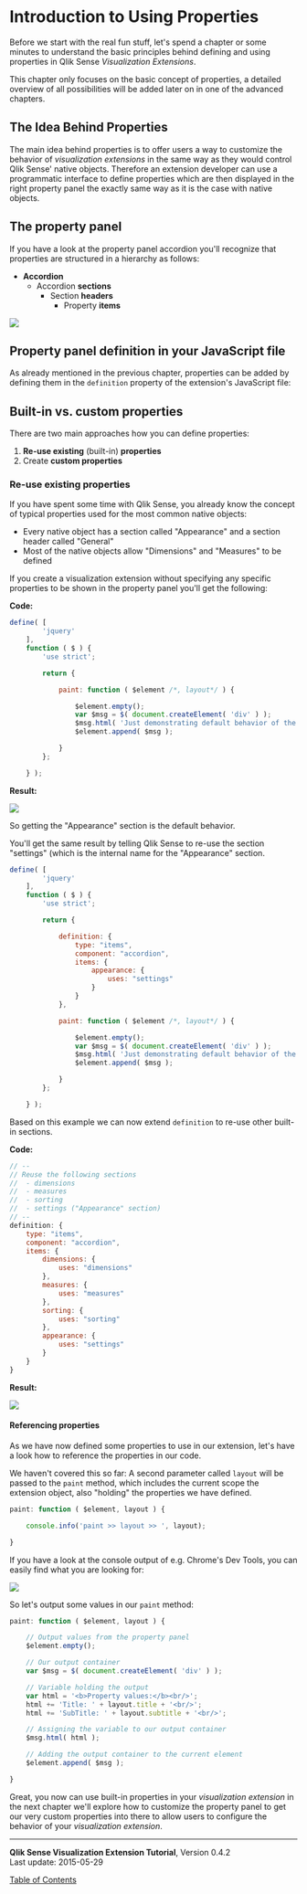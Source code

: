 # Introduction to Using Properties



Before we start with the real fun stuff, let's spend a chapter or some minutes to understand the basic principles behind defining and using properties in Qlik Sense _Visualization Extensions_.

This chapter only focuses on the basic concept of properties, a detailed overview of all possibilities will be added later on in one of the advanced chapters.

## The Idea Behind Properties
The main idea behind properties is to offer users a way to customize the behavior of _visualization extensions_ in the same way as they would control Qlik Sense' native objects. Therefore an extension developer can use a programmatic interface to define properties which are then displayed in the right property panel the exactly same way as it is the case with native objects.

## The property panel

If you have a look at the property panel accordion you'll recognize that properties are structured in a hierarchy as follows:

* **Accordion**
	* Accordion **sections**
		* Section **headers**
			* Property **items**

![](images/06/06_Accordion_Concept.png)  

## Property panel definition in your JavaScript file

As already mentioned in the previous chapter, properties can be added by defining them in the `definition` property of the extension's JavaScript file:




## Built-in vs. custom properties
There are two main approaches how you can define properties:

1. **Re-use existing** (built-in) **properties**
2. Create **custom properties**

### Re-use existing properties

If you have spent some time with Qlik Sense, you already know the concept of typical properties used for the most common native objects:

* Every native object has a section called "Appearance" and a section header called "General"
* Most of the native objects allow "Dimensions" and "Measures" to be defined

If you create a visualization extension without specifying any specific properties to be shown in the property panel you'll get the following:

**Code:**

```javascript
define( [
		'jquery'
	],
	function ( $ ) {
		'use strict';

		return {

			paint: function ( $element /*, layout*/ ) {

				$element.empty();
				var $msg = $( document.createElement( 'div' ) );
				$msg.html( 'Just demonstrating default behavior of the property panel"' );
				$element.append( $msg );

			}
		};

	} );
```

**Result:** 

![](images/06/06_DefaultProperties.png)  

So getting the "Appearance" section is the default behavior.

You'll get the same result by telling Qlik Sense to re-use the section "settings" (which is the internal name for the "Appearance" section.

```javascript
define( [
		'jquery'
	],
	function ( $ ) {
		'use strict';

		return {

			definition: {
				type: "items",
				component: "accordion",
				items: {
					appearance: {
						uses: "settings"
					}
				}
			},

			paint: function ( $element /*, layout*/ ) {

				$element.empty();
				var $msg = $( document.createElement( 'div' ) );
				$msg.html( 'Just demonstrating default behavior of the property panel"' );
				$element.append( $msg );

			}
		};

	} );

```

Based on this example we can now extend `definition` to re-use other built-in sections.

**Code:**

```javascript
// --
// Reuse the following sections
//	- dimensions
//	- measures
//	- sorting
//	- settings ("Appearance" section)
// --
definition: {
	type: "items",
	component: "accordion",
	items: {
		dimensions: {
			uses: "dimensions"
		},
		measures: {
			uses: "measures"
		},
		sorting: {
			uses: "sorting"
		},
		appearance: {
			uses: "settings"
		}
	}
}
```

**Result:**

![](images/06/06_More_BuiltIn_Properties.png)  


#### Referencing properties

As we have now defined some properties to use in our extension, let's have a look how to reference the properties in our code.

We haven't covered this so far: A second parameter called `layout` will be passed to the `paint` method, which includes the current scope the extension object, also "holding" the properties we have defined.

```javascript
paint: function ( $element, layout ) {

	console.info('paint >> layout >> ', layout);

}
```

If you have a look at the console output of e.g. Chrome's Dev Tools, you can easily find what you are looking for:

![](images/06/06_Console_Properties.png)  

So let's output some values in our `paint` method:

```javascript
paint: function ( $element, layout ) {

	// Output values from the property panel
	$element.empty();

	// Our output container
	var $msg = $( document.createElement( 'div' ) );

	// Variable holding the output
	var html = '<b>Property values:</b><br/>';
	html += 'Title: ' + layout.title + '<br/>';
	html += 'SubTitle: ' + layout.subtitle + '<br/>';

	// Assigning the variable to our output container
	$msg.html( html );

	// Adding the output container to the current element
	$element.append( $msg );

}
```

Great, you now can use built-in properties in your _visualization extension_ in the next chapter we'll explore how to customize the property panel to get our very custom properties into there to allow users to configure the behavior of your _visualization extension_.







---
**Qlik Sense Visualization Extension Tutorial**, Version 0.4.2<br/>
Last update: 2015-05-29<br/>

[Table of Contents](00-TOC.md)